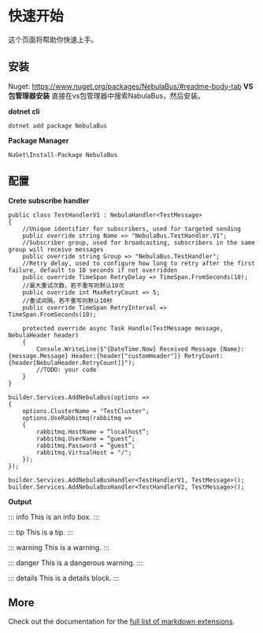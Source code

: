 # 快速开始

这个页面将帮助你快速上手。

## 安装
Nuget: https://www.nuget.org/packages/NebulaBus/#readme-body-tab
**VS包管理器安装**
直接在vs包管理器中搜索NabulaBus，然后安装。

**dotnet cli**

```
dotnet add package NebulaBus
```

**Package Manager**

```
NuGet\Install-Package NebulaBus
```

## 配置

**Crete subscribe handler**
```
public class TestHandlerV1 : NebulaHandler<TestMessage>
{
    //Unique identifier for subscribers, used for targeted sending
    public override string Name => "NebulaBus.TestHandler.V1";
    //Subscriber group, used for broadcasting, subscribers in the same group will receive messages
    public override string Group => "NebulaBus.TestHandler";
    //Retry delay, used to configure how long to retry after the first failure, default to 10 seconds if not overridden
    public override TimeSpan RetryDelay => TimeSpan.FromSeconds(10);
    //最大重试次数，若不重写则默认10次
    public override int MaxRetryCount => 5;
    //重试间隔，若不重写则默认10秒
    public override TimeSpan RetryInterval => TimeSpan.FromSeconds(10);

    protected override async Task Handle(TestMessage message, NebulaHeader header)
    {
        Console.WriteLine($"{DateTime.Now} Received Message {Name}:{message.Message} Header:{header["customHeader"]} RetryCount:{header[NebulaHeader.RetryCount]}");
        //TODO: your code
    }
}
```

```
builder.Services.AddNebulaBus(options =>
{
    options.ClusterName = "TestCluster";
    options.UseRabbitmq(rabbitmq =>
    {
        rabbitmq.HostName = “localhost”;
        rabbitmq.UserName = “guest”;
        rabbitmq.Password = “guest”;
        rabbitmq.VirtualHost = "/";
    });
});

builder.Services.AddNebulaBusHandler<TestHandlerV1, TestMessage>();
builder.Services.AddNebulaBusHandler<TestHandlerV2, TestMessage>();
```

**Output**

::: info
This is an info box.
:::

::: tip
This is a tip.
:::

::: warning
This is a warning.
:::

::: danger
This is a dangerous warning.
:::

::: details
This is a details block.
:::

## More

Check out the documentation for the [full list of markdown extensions](https://vitepress.dev/guide/markdown).
